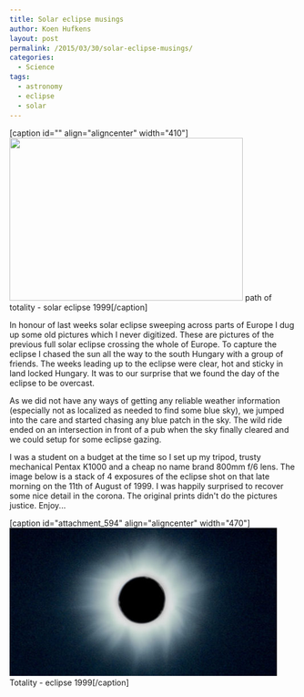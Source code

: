 ```yaml
---
title: Solar eclipse musings
author: Koen Hufkens
layout: post
permalink: /2015/03/30/solar-eclipse-musings/
categories:
  - Science
tags:
  - astronomy
  - eclipse
  - solar
---
```

[caption id="" align="aligncenter" width="410"]<a href="http://sci.esa.int/science-e-media/img/98/hires_38296.JPG"><img src="http://sci.esa.int/science-e-media/img/98/lores_38296.jpg" alt="" width="410" height="286" /></a> path of totality - solar eclipse 1999[/caption]

In honour of last weeks solar eclipse sweeping across parts of Europe I dug up some old pictures which I never digitized. These are pictures of the previous full solar eclipse crossing the whole of Europe. To capture the eclipse I chased the sun all the way to the south Hungary with a group of friends. The weeks leading up to the eclipse were clear, hot and sticky in land locked Hungary. It was to our surprise that we found the day of the eclipse to be overcast.

As we did not have any ways of getting any reliable weather information (especially not as localized as needed to find some blue sky), we jumped into the care and started chasing any blue patch in the sky. The wild ride ended on an intersection in front of a pub when the sky finally cleared and we could setup for some eclipse gazing.

I was a student on a budget at the time so I set up my tripod, trusty mechanical Pentax K1000 and a cheap no name brand 800mm f/6 lens. The image below is a stack of 4 exposures of the eclipse shot on that late morning on the 11th of August of 1999. I was happily surprised to recover some nice detail in the corona. The original prints didn't do the pictures justice. Enjoy...

[caption id="attachment_594" align="aligncenter" width="470"]<a href="/uploads/2015/03/eclipse99.jpg"><img class="wp-image-594 size-single-thumbnail" src="/uploads/2015/03/eclipse99-470x260.jpg" alt="Totality -  eclipse 1999" width="470" height="260" /></a> Totality - eclipse 1999[/caption]